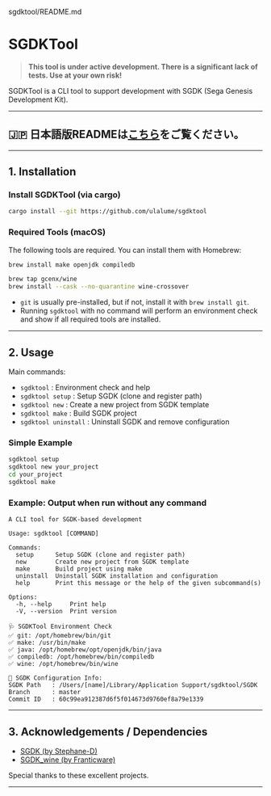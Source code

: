 sgdktool/README.md
# SGDKTool

> **This tool is under active development. There is a significant lack of tests. Use at your own risk!**

SGDKTool is a CLI tool to support development with SGDK (Sega Genesis Development Kit).

---

## 🇯🇵 日本語版READMEは[こちら](./README.ja.md)をご覧ください。

---

## 1. Installation

### Install SGDKTool (via cargo)

```sh
cargo install --git https://github.com/ulalume/sgdktool
```

### Required Tools (macOS)

The following tools are required. You can install them with Homebrew:

```sh
brew install make openjdk compiledb

brew tap gcenx/wine
brew install --cask --no-quarantine wine-crossover
```

- `git` is usually pre-installed, but if not, install it with `brew install git`.
- Running `sgdktool` with no command will perform an environment check and show if all required tools are installed.

---

## 2. Usage

Main commands:

- `sgdktool` : Environment check and help
- `sgdktool setup` : Setup SGDK (clone and register path)
- `sgdktool new` : Create a new project from SGDK template
- `sgdktool make` : Build SGDK project
- `sgdktool uninstall` : Uninstall SGDK and remove configuration

### Simple Example

```sh
sgdktool setup
sgdktool new your_project
cd your_project
sgdktool make
```

### Example: Output when run without any command

```
A CLI tool for SGDK-based development

Usage: sgdktool [COMMAND]

Commands:
  setup      Setup SGDK (clone and register path)
  new        Create new project from SGDK template
  make       Build project using make
  uninstall  Uninstall SGDK installation and configuration
  help       Print this message or the help of the given subcommand(s)

Options:
  -h, --help     Print help
  -V, --version  Print version

🩺 SGDKTool Environment Check
✅ git: /opt/homebrew/bin/git
✅ make: /usr/bin/make
✅ java: /opt/homebrew/opt/openjdk/bin/java
✅ compiledb: /opt/homebrew/bin/compiledb
✅ wine: /opt/homebrew/bin/wine

📝 SGDK Configuration Info:
SGDK Path   : /Users/[name]/Library/Application Support/sgdktool/SGDK
Branch      : master
Commit ID   : 60c99ea912387d6f5f014673d9760ef8a79e1339
```

---

## 3. Acknowledgements / Dependencies

- [SGDK (by Stephane-D)](https://github.com/Stephane-D/SGDK)
- [SGDK_wine (by Franticware)](https://github.com/Franticware/SGDK_wine)

Special thanks to these excellent projects.

---
